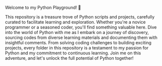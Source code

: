 Welcome to my Python Playground! 🐍 

This repository is a treasure trove of Python scripts and projects, carefully curated to facilitate learning and exploration. Whether you're a novice programmer or a seasoned coder, you'll find something valuable here. Dive into the world of Python with me as I embark on a journey of discovery, sourcing codes from diverse learning materials and documenting them with insightful comments. From solving coding challenges to building exciting projects, every folder in this repository is a testament to my passion for Python and my commitment to continuous learning. Join me on this adventure, and let's unlock the full potential of Python together!
